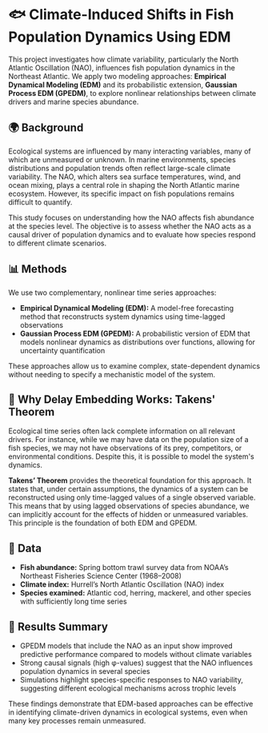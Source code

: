 # 🐟 Climate-Induced Shifts in Fish Population Dynamics Using EDM

This project investigates how climate variability, particularly the North Atlantic Oscillation (NAO), influences fish population dynamics in the Northeast Atlantic. We apply two modeling approaches: **Empirical Dynamical Modeling (EDM)** and its probabilistic extension, **Gaussian Process EDM (GPEDM)**, to explore nonlinear relationships between climate drivers and marine species abundance.

## 🌍 Background

Ecological systems are influenced by many interacting variables, many of which are unmeasured or unknown. In marine environments, species distributions and population trends often reflect large-scale climate variability. The NAO, which alters sea surface temperatures, wind, and ocean mixing, plays a central role in shaping the North Atlantic marine ecosystem. However, its specific impact on fish populations remains difficult to quantify.

This study focuses on understanding how the NAO affects fish abundance at the species level. The objective is to assess whether the NAO acts as a causal driver of population dynamics and to evaluate how species respond to different climate scenarios.

## 📊 Methods

We use two complementary, nonlinear time series approaches:

- **Empirical Dynamical Modeling (EDM):** A model-free forecasting method that reconstructs system dynamics using time-lagged observations
- **Gaussian Process EDM (GPEDM):** A probabilistic version of EDM that models nonlinear dynamics as distributions over functions, allowing for uncertainty quantification

These approaches allow us to examine complex, state-dependent dynamics without needing to specify a mechanistic model of the system.

## 🔁 Why Delay Embedding Works: Takens' Theorem

Ecological time series often lack complete information on all relevant drivers. For instance, while we may have data on the population size of a fish species, we may not have observations of its prey, competitors, or environmental conditions. Despite this, it is possible to model the system's dynamics.

**Takens’ Theorem** provides the theoretical foundation for this approach. It states that, under certain assumptions, the dynamics of a system can be reconstructed using only time-lagged values of a single observed variable. This means that by using lagged observations of species abundance, we can implicitly account for the effects of hidden or unmeasured variables. This principle is the foundation of both EDM and GPEDM.

## 🐠 Data

- **Fish abundance:** Spring bottom trawl survey data from NOAA’s Northeast Fisheries Science Center (1968–2008)
- **Climate index:** Hurrell’s North Atlantic Oscillation (NAO) index
- **Species examined:** Atlantic cod, herring, mackerel, and other species with sufficiently long time series

## 🔬 Results Summary

- GPEDM models that include the NAO as an input show improved predictive performance compared to models without climate variables
- Strong causal signals (high φ-values) suggest that the NAO influences population dynamics in several species
- Simulations highlight species-specific responses to NAO variability, suggesting different ecological mechanisms across trophic levels

These findings demonstrate that EDM-based approaches can be effective in identifying climate-driven dynamics in ecological systems, even when many key processes remain unmeasured.
